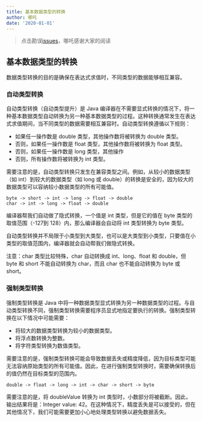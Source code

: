 ```yaml
---
title: 基本数据类型的转换
author: 哪吒
date: '2020-01-01'
---
```


> 点击勘误[issues](https://github.com/webVueBlog/JavaPlusDoc/issues)，哪吒感谢大家的阅读


## 基本数据类型的转换

数据类型转换的目的是确保在表达式求值时，不同类型的数据能够相互兼容。

### 自动类型转换 

自动类型转换（自动类型提升）是 Java 编译器在不需要显式转换的情况下，将一种基本数据类型自动转换为另一种基本数据类型的过程。这种转换通常发生在表达式求值期间，当不同类型的数据需要相互兼容时。自动类型转换遵循以下规则：

- 如果任一操作数是 double 类型，其他操作数将被转换为 double 类型。
- 否则，如果任一操作数是 float 类型，其他操作数将被转换为 float 类型。
- 否则，如果任一操作数是 long 类型，其他操作
- 否则，所有操作数将被转换为 int 类型。

需要注意的是，自动类型转换只发生在兼容类型之间。例如，从较小的数据类型（如 int）到较大的数据类型（如 long 或 double）的转换是安全的，因为较大的数据类型可以容纳较小数据类型的所有可能值。

	byte -> short -> int -> long -> float -> double
	char -> int -> long -> float -> double

编译器帮我们自动做了隐式转换，一个值是 int 类型，但是它的值在 byte 类型的取值范围（-127到 128）内，那么编译器会自动将 int 类型转换为 byte 类型。

自动类型转换并不局限于小类型到大类型，也可以是大类型到小类型，只要值在小类型的取值范围内，编译器就会自动帮我们做隐式转换。

注意：char 类型比较特殊，char 自动转换成 int、long、float 和 double，但 byte 和 short 不能自动转换为 char，而且 char 也不能自动转换为 byte 或 short。

### 强制类型转换

强制类型转换是 Java 中将一种数据类型显式转换为另一种数据类型的过程。与自动类型转换不同，强制类型转换需要程序员显式地指定要执行的转换。强制类型转换在以下情况中可能需要：

- 将较大的数据类型转换为较小的数据类型。
- 将浮点数转换为整数。
- 将字符类型转换为数值类型。

需要注意的是，强制类型转换可能会导致数据丢失或精度降低，因为目标类型可能无法容纳原始类型的所有可能值。因此，在进行强制类型转换时，需要确保转换后的值仍然在目标类型的范围内。

	double -> float -> long -> int -> char -> short -> byte

需要注意的是，将 doubleValue 转换为 int 类型时，小数部分将被截断。因此，输出结果将是：Integer value: 42。在这种情况下，精度丢失是可以接受的，但在其他情况下，我们可能需要更加小心地处理类型转换以避免数据丢失。


